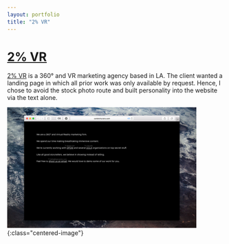 ```yaml
---
layout: portfolio
title: "2% VR"
---
```


# [2% VR](http://corbinmuraro.com/2percentvr)

[2% VR](http://corbinmuraro.com/2percentvr) is a 360° and VR marketing agency based in LA. The client wanted a landing page in which all prior work was only available by request. Hence, I chose to avoid the stock photo route and built personality into the website via the text alone.

![2% VR](images/2percent.png){:class="centered-image"}